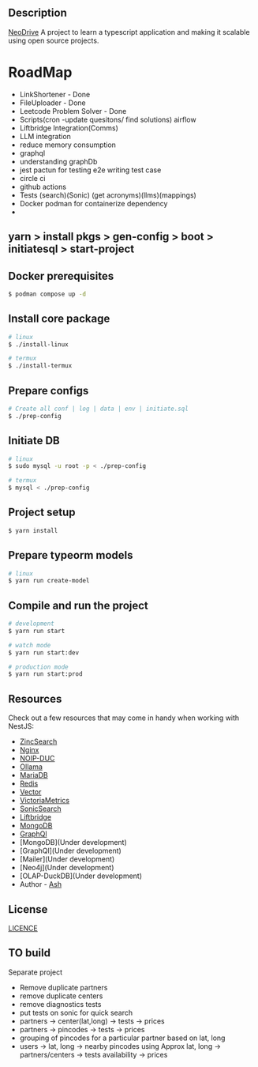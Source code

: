 
## Description

[NeoDrive](https://github.com/ashit1303/NeoDrive) A project to learn a typescript application and making it scalable using open source projects.


# RoadMap 

- LinkShortener - Done
- FileUploader - Done
- Leetcode Problem Solver - Done
- Scripts(cron -update quesitons/ find solutions) airflow
- Liftbridge Integration(Comms)
- LLM integration
- reduce memory consumption
- graphql
- understanding graphDb
- jest pactun for testing e2e writing test case 
- circle ci
- github actions
- Tests (search)(Sonic) (get acronyms)(llms)(mappings) 
- Docker podman for containerize dependency 
- 

## yarn > install pkgs > gen-config > boot > initiatesql > start-project

## Docker prerequisites

```bash
$ podman compose up -d
```

## Install core package

```bash
# linux
$ ./install-linux

# termux
$ ./install-termux

```
## Prepare configs

```bash
# Create all conf | log | data | env | initiate.sql
$ ./prep-config
```

## Initiate DB

```bash
# linux
$ sudo mysql -u root -p < ./prep-config

# termux
$ mysql < ./prep-config
```
## Project setup

```bash
$ yarn install
```

## Prepare typeorm models 

```bash
# linux
$ yarn run create-model

```

## Compile and run the project

```bash
# development
$ yarn run start

# watch mode
$ yarn run start:dev

# production mode
$ yarn run start:prod
```
## Resources

Check out a few resources that may come in handy when working with NestJS:

- [ZincSearch](https://zincsearch-docs.zinc.dev/)
- [Nginx](https://nginx.org/en/docs/) 
- [NOIP-DUC](https://my.noip.com/)  
- [Ollama](https://ollama.com/) 
- [MariaDB](https://mariadb.org/documentation/) 
- [Redis](https://redis.io/docs/latest/) 
- [Vector](https://vector.dev/) 
- [VictoriaMetrics](https://github.com/VictoriaMetrics/) 
- [SonicSearch](https://github.com/valeriansaliou/sonic) 
- [Liftbridge](https://github.com/LiftbridgeIO/liftbridge)
- [MongoDB](https://www.mongodb.com/) 
- [GraphQl](https://graphql.org/)
- [MongoDB](Under development) 
- [GraphQl](Under development) 
- [Mailer](Under development)
- [Neo4j](Under development)
- [OLAP-DuckDB](Under development)
- Author - [Ash](https://github.com/ashit1303)



## License

[LICENCE](https://github.com/ashit1303/NeoDrive/blob/main/LICENSE)
## TO build



Separate project 
- Remove duplicate partners
- remove duplicate centers
- remove diagnostics tests
- put tests on sonic for quick search
- partners -> center(lat,long) -> tests -> prices
- partners -> pincodes -> tests -> prices
- grouping of pincodes for a particular partner based on lat, long
- users -> lat, long -> nearby pincodes using Approx lat, long -> partners/centers -> tests availability -> prices
